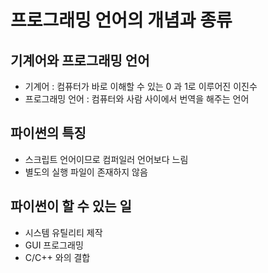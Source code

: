 # 프로그래밍 언어의 개념과 종류

## 기계어와 프로그래밍 언어

- 기계어 : 컴퓨터가 바로 이해할 수 있는 0 과 1로 이루어진 이진수
- 프로그래밍 언어 : 컴퓨터와 사람 사이에서 번역을 해주는 언어

## 파이썬의 특징

- 스크립트 언어이므로 컴퍼일러 언어보다 느림
- 별도의 실행 파일이 존재하지 않음

## 파이썬이 할 수 있는 일

- 시스템 유틸리티 제작
- GUI 프로그래밍
- C/C++ 와의 결합

